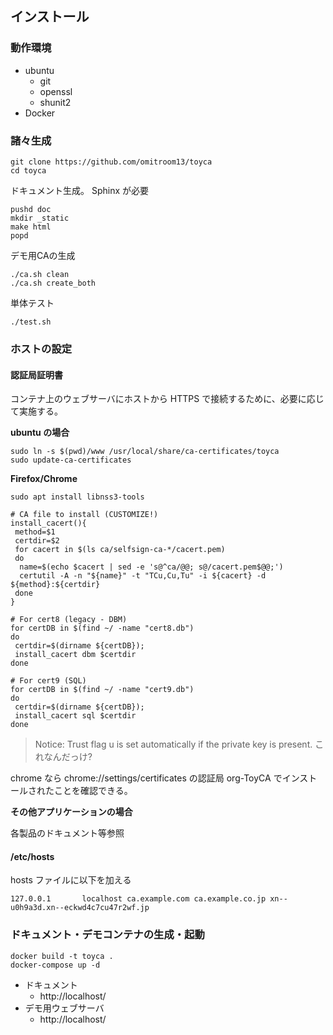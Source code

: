 ## インストール

### 動作環境

- ubuntu
  - git
  - openssl
  - shunit2
- Docker

### 諸々生成

```
git clone https://github.com/omitroom13/toyca
cd toyca
```

ドキュメント生成。 Sphinx が必要

```
pushd doc
mkdir _static
make html
popd
```

デモ用CAの生成

```
./ca.sh clean
./ca.sh create_both
```

単体テスト

```
./test.sh
```

### ホストの設定

#### 認証局証明書

コンテナ上のウェブサーバにホストから HTTPS で接続するために、必要に応じて実施する。

**ubuntu の場合**

```
sudo ln -s $(pwd)/www /usr/local/share/ca-certificates/toyca
sudo update-ca-certificates
```

**Firefox/Chrome**

```
sudo apt install libnss3-tools

# CA file to install (CUSTOMIZE!)
install_cacert(){
 method=$1
 certdir=$2
 for cacert in $(ls ca/selfsign-ca-*/cacert.pem)
 do
  name=$(echo $cacert | sed -e 's@^ca/@@; s@/cacert.pem$@@;')
  certutil -A -n "${name}" -t "TCu,Cu,Tu" -i ${cacert} -d ${method}:${certdir}
 done
}

# For cert8 (legacy - DBM)
for certDB in $(find ~/ -name "cert8.db")
do
 certdir=$(dirname ${certDB});
 install_cacert dbm $certdir
done

# For cert9 (SQL)
for certDB in $(find ~/ -name "cert9.db")
do
 certdir=$(dirname ${certDB});
 install_cacert sql $certdir
done
```

> Notice: Trust flag u is set automatically if the private key is present.
これなんだっけ?

chrome なら chrome://settings/certificates の認証局 org-ToyCA でインストールされたことを確認できる。

**その他アプリケーションの場合**

各製品のドキュメント等参照

#### /etc/hosts

hosts ファイルに以下を加える

```
127.0.0.1       localhost ca.example.com ca.example.co.jp xn--u0h9a3d.xn--eckwd4c7cu47r2wf.jp
```

### ドキュメント・デモコンテナの生成・起動

```
docker build -t toyca .
docker-compose up -d
```

- ドキュメント
  - http://localhost/
- デモ用ウェブサーバ
  - http://localhost/
